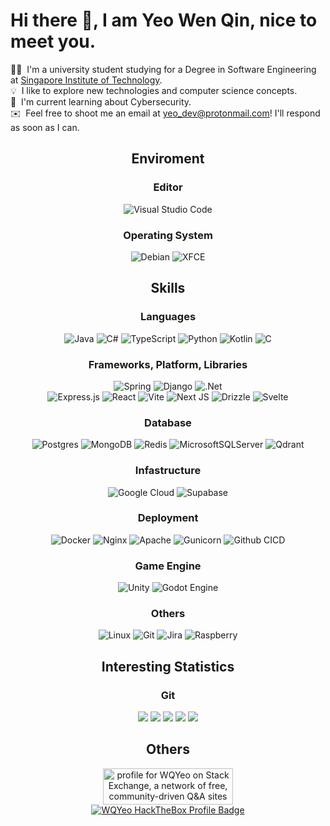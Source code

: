 # Hi there 👋, I am Yeo Wen Qin, nice to meet you.

👨‍💻 &nbsp;I'm a university student studying for a Degree in Software Engineering at [Singapore Institute of Technology](https://www.singaporetech.edu.sg/).\
💡 &nbsp;I like to explore new technologies and computer science concepts.\
🌱 &nbsp;I'm current learning about Cybersecurity.\
✉️ &nbsp;Feel free to shoot me an email at yeo_dev@protonmail.com! I'll respond as soon as I can.

<div align="center">
  
## Enviroment
### Editor

![Visual Studio Code](https://img.shields.io/badge/Visual%20Studio%20Code-0078d7.svg?style=for-the-badge&logo=visual-studio-code&logoColor=white)

### Operating System

![Debian](https://img.shields.io/badge/Debian-1793D1?logo=debian&logoColor=fff&style=for-the-badge)
![XFCE](https://img.shields.io/badge/XFCE-%232284F2.svg?style=for-the-badge&logo=xfce&logoColor=white)

## Skills
### Languages

![Java](https://img.shields.io/badge/java-%23ED8B00.svg?style=for-the-badge&logo=openjdk&logoColor=white)
![C#](https://img.shields.io/badge/c%23-%23239120.svg?style=for-the-badge&logo=csharp&logoColor=white)
![TypeScript](https://img.shields.io/badge/typescript-%23007ACC.svg?style=for-the-badge&logo=typescript&logoColor=white)
![Python](https://img.shields.io/badge/python-3670A0?style=for-the-badge&logo=python&logoColor=ffdd54)
![Kotlin](https://img.shields.io/badge/kotlin-%237F52FF.svg?style=for-the-badge&logo=kotlin&logoColor=white)
![C](https://img.shields.io/badge/c-%2300599C.svg?style=for-the-badge&logo=c&logoColor=white)

### Frameworks, Platform, Libraries

![Spring](https://img.shields.io/badge/spring-%236DB33F.svg?style=for-the-badge&logo=spring&logoColor=white)
![Django](https://img.shields.io/badge/django-%23092E20.svg?style=for-the-badge&logo=django&logoColor=white)
![.Net](https://img.shields.io/badge/.NET-5C2D91?style=for-the-badge&logo=.net&logoColor=white)<br>
![Express.js](https://img.shields.io/badge/express.js-%23404d59.svg?style=for-the-badge&logo=express&logoColor=%2361DAFB)
![React](https://img.shields.io/badge/react-%2320232a.svg?style=for-the-badge&logo=react&logoColor=%2361DAFB)
![Vite](https://img.shields.io/badge/vite-%23646CFF.svg?style=for-the-badge&logo=vite&logoColor=white)
![Next JS](https://img.shields.io/badge/Next-black?style=for-the-badge&logo=next.js&logoColor=white)
![Drizzle](https://img.shields.io/badge/Drizzle-59666C?style=for-the-badge&logo=Drizzle&logoColor=white)
![Svelte](https://img.shields.io/badge/svelte-%23f1413d.svg?style=for-the-badge&logo=svelte&logoColor=white)

### Database

![Postgres](https://img.shields.io/badge/postgres-%23316192.svg?style=for-the-badge&logo=postgresql&logoColor=white)
![MongoDB](https://img.shields.io/badge/MongoDB-%234ea94b.svg?style=for-the-badge&logo=mongodb&logoColor=white)
![Redis](https://img.shields.io/badge/redis-%23DD0031.svg?style=for-the-badge&logo=redis&logoColor=white)
![MicrosoftSQLServer](https://img.shields.io/badge/Microsoft%20SQL%20Server-CC2927?style=for-the-badge&logo=microsoft%20sql%20server&logoColor=white)
![Qdrant](https://img.shields.io/badge/Qdrant-EA2328?style=for-the-badge&logo=qdrant&logoColor=white)

### Infastructure

![Google Cloud](https://img.shields.io/badge/GoogleCloud-%234285F4.svg?style=for-the-badge&logo=google-cloud&logoColor=white)
![Supabase](https://img.shields.io/badge/Supabase-3ECF8E?style=for-the-badge&logo=supabase&logoColor=white)

### Deployment

![Docker](https://img.shields.io/badge/docker-%230db7ed.svg?style=for-the-badge&logo=docker&logoColor=white)
![Nginx](https://img.shields.io/badge/nginx-%23009639.svg?style=for-the-badge&logo=nginx&logoColor=white)
![Apache](https://img.shields.io/badge/apache-%23D42029.svg?style=for-the-badge&logo=apache&logoColor=white)
![Gunicorn](https://img.shields.io/badge/gunicorn-%298729.svg?style=for-the-badge&logo=gunicorn&logoColor=white)
![Github CICD](https://img.shields.io/badge/github%20cicd-%23181717.svg?style=for-the-badge&logo=github&logoColor=white)

### Game Engine

![Unity](https://img.shields.io/badge/unity-%23000000.svg?style=for-the-badge&logo=unity&logoColor=white)
![Godot Engine](https://img.shields.io/badge/GODOT-%23FFFFFF.svg?style=for-the-badge&logo=godot-engine)

### Others

![Linux](https://img.shields.io/badge/Linux-FCC624?style=for-the-badge&logo=linux&logoColor=black)
![Git](https://img.shields.io/badge/git-%23F05033.svg?style=for-the-badge&logo=git&logoColor=white)
![Jira](https://img.shields.io/badge/jira-%230A0FFF.svg?style=for-the-badge&logo=jira&logoColor=white)
![Raspberry](https://img.shields.io/badge/-Raspberry-C51A4A?style=for-the-badge&logo=Raspberry-Pi)

## Interesting Statistics

### Git

![](http://github-profile-summary-cards.vercel.app/api/cards/profile-details?username=wqyeo&theme=city_lights)
![](http://github-profile-summary-cards.vercel.app/api/cards/repos-per-language?username=wqyeo&theme=city_lights) ![](http://github-profile-summary-cards.vercel.app/api/cards/most-commit-language?username=wqyeo&theme=city_lights)
![](http://github-profile-summary-cards.vercel.app/api/cards/stats?username=wqyeo&theme=city_lights) ![](http://github-profile-summary-cards.vercel.app/api/cards/productive-time?username=wqyeo&theme=city_lights&utcOffset=8)

## Others

<a href="https://stackexchange.com/users/10036791?theme=dark">
  <img src="https://stackexchange.com/users/flair/10036791.png?theme=dark" width="208" height="58" alt="profile for WQYeo on Stack Exchange, a network of free, community-driven Q&amp;A sites" title="profile for WQYeo on Stack Exchange, a network of free, community-driven Q&amp;A sites">
</a>
<br>
<a href="https://app.hackthebox.com/profile/1947759">
  <img src="https://www.hackthebox.eu/badge/image/1947759" alt="WQYeo HackTheBox Profile Badge" title="HackTheBox Profile for WQYeo">
</a>

</div> 

